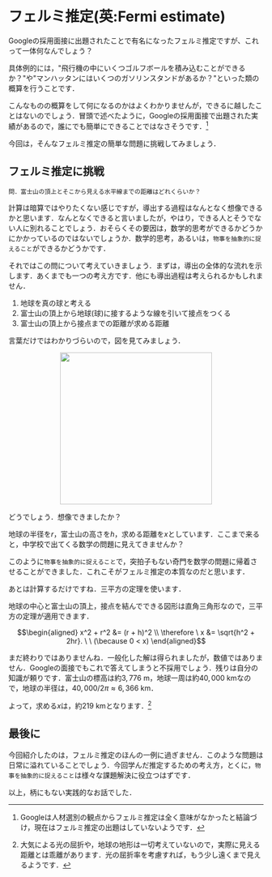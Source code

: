 # フェルミ推定(英:$`\mathrm{Fermi \ estimate}`$)

Googleの採用面接に出題されたことで有名になったフェルミ推定ですが、これって一体何なんでしょう？

具体例的には，"飛行機の中にいくつゴルフボールを積み込むことができるか？"や"マンハッタンにはいくつのガソリンスタンドがあるか？"といった類の概算を行うことです．

こんなものの概算をして何になるのかはよくわかりませんが，できるに越したことはないのでしょう．冒頭で述べたように，Googleの採用面接で出題された実績があるので，誰にでも簡単にできることではなさそうです．[^1]

今回は，そんなフェルミ推定の簡単な問題に挑戦してみましょう．

## フェルミ推定に挑戦
```
問．富士山の頂上とそこから見える水平線までの距離はどれくらいか？
```

計算は暗算ではやりたくない感じですが，導出する過程はなんとなく想像できるかと思います．なんとなくできると言いましたが，やはり，できる人とそうでない人に別れることでしょう．おそらくその要因は，数学的思考ができるかどうかにかかっているのではないでしょうか．数学的思考，あるいは，`物事を抽象的に捉えること`ができるかどうかです．

それではこの問について考えていきましょう．まずは，導出の全体的な流れを示します．あくまでも一つの考え方です．他にも導出過程は考えられるかもしれません．

1. 地球を真の球と考える
1. 富士山の頂上から地球(球)に接するような線を引いて接点をつくる
1. 富士山の頂上から接点までの距離が求める距離

言葉だけではわかりづらいので，図を見てみましょう．

<div align="center">
<img src="/uploads/ccba30e8a9670e815bee70195f14e863/fuji.png" width="300">
</div>

どうでしょう．想像できましたか？

地球の半径を$`r`$，富士山の高さを$`h`$，求める距離を$`x`$としています．ここまで来ると，中学校で出てくる数学の問題に見えてきませんか？

このように`物事を抽象的に捉えること`で，突拍子もない奇門を数学の問題に帰着させることができました．これこそがフェルミ推定の本質なのだと思います．

あとは計算するだけですね．三平方の定理を使います．

地球の中心と富士山の頂上，接点を結んでできる図形は直角三角形なので，三平方の定理が適用できます．

```math
\begin{aligned}
x^2 + r^2 &= (r + h)^2 \\
\therefore \ x &= \sqrt{h^2 + 2hr}. \ \ (\because 0 < x)
\end{aligned}
```

まだ終わりではありませんね．一般化した解は得られましたが，数値ではありません．Googleの面接でもこれで答えてしまうと不採用でしょう．残りは自分の知識が頼りです．富士山の標高は約$`3,776 \ \mathrm{m}`$，地球一周は約$`40,000 \ \mathrm{km}`$なので，地球の半径は，$`40,000 / 2\pi \approx 6,366 \ \mathrm{km}`$．

よって，求める$`x`$は，約$`219 \ \mathrm{km}`$となります．[^2]

## 最後に

今回紹介したのは，フェルミ推定のほんの一例に過ぎません．このような問題は日常に溢れていることでしょう．今回学んだ推定するための考え方，とくに，`物事を抽象的に捉えること`は様々な課題解決に役立つはずです．

以上，柄にもない実践的なお話でした．

[^1]: Googleは人材選別の観点からフェルミ推定は全く意味がなかったと結論づけ，現在はフェルミ推定の出題はしていないようです．

[^2]: 大気による光の屈折や，地球の地形は一切考えていないので，実際に見える距離とは乖離があります．光の屈折率を考慮すれば，もう少し遠くまで見えるようです．